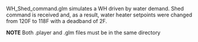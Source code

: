WH_Shed_command.glm simulates a WH driven by water demand. Shed command is received and, as a result, water heater setpoints were changed from 120F to 118F with a deadband of 2F.

**NOTE**
Both .player and .glm files must be in the same directory
